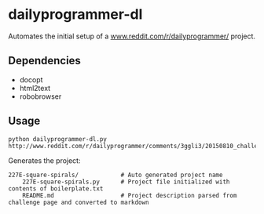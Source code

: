 # dailyprogrammer-dl

Automates the initial setup of a www.reddit.com/r/dailyprogrammer/ project.

## Dependencies
  * docopt
  * html2text
  * robobrowser

## Usage

    python dailyprogrammer-dl.py http://www.reddit.com/r/dailyprogrammer/comments/3ggli3/20150810_challenge_227_easy_square_spirals/

Generates the project:

    227E-square-spirals/            # Auto generated project name
        227E-square-spirals.py      # Project file initialized with contents of boilerplate.txt
        README.md                   # Project description parsed from challenge page and converted to markdown

